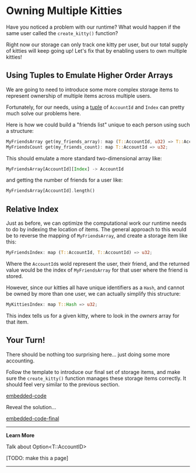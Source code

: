 Owning Multiple Kitties
===

Have you noticed a problem with our runtime? What would happen if the same user called the `create_kitty()` function?

Right now our storage can only track one kitty per user, but our total supply of kitties will keep going up! Let's fix that by enabling users to own multiple kitties!

## Using Tuples to Emulate Higher Order Arrays

We are going to need to introduce some more complex storage items to represent ownership of multiple items across multiple users.

Fortunately, for our needs, using a [tuple](https://doc.rust-lang.org/rust-by-example/primitives/tuples.html) of `AccountId` and `Index` can pretty much solve our problems here.

Here is how we could build a "friends list" unique to each person using such a structure:

```rust
MyFriendsArray get(my_friends_array): map (T::AccountId, u32) => T::AccountId;
MyFriendsCount get(my_friends_count): map T::AccountId => u32;
```

This should emulate a more standard two-dimensional array like:

```rust
MyFriendsArray[AccountId][Index] -> AccountId
```

and getting the number of friends for a user like:

```rust
MyFriendsArray[AccountId].length()
```

## Relative Index

Just as before, we can optimize the computational work our runtime needs to do by indexing the location of items. The general approach to this would be to reverse the mapping of `MyFriendsArray`, and create a storage item like this:

```rust
MyFriendsIndex: map (T::AccountId, T::AccountId) => u32;
```

Where the `AccountId`s wold represent the user, their friend, and the returned value would be the index of `MyFriendsArray` for that user where the friend is stored.

However, since our kitties all have unique identifiers as a `Hash`, and cannot be owned by more than one user, we can actually simplify this structure:

```rust
MyKittiesIndex: map T::Hash => u32;
```

This index tells us for a given kitty, where to look in the *owners* array for that item.

## Your Turn!

There should be nothing too surprising here... just doing some more accounting.

Follow the template to introduce our final set of storage items, and make sure the `create_kitty()` function manages these storage items correctly. It should feel very similar to the previous section.

[embedded-code](./assets/2.4-template.rs ':include :type=code embed-template')

<a onmousedown="showHint()" onmouseup="hideHint()">Reveal the solution...</a>

[embedded-code-final](./assets/2.4-finished-code.rs ':include :type=code embed-final')

---
**Learn More**

Talk about Option<T::AccountID>

[TODO: make this a page]

---